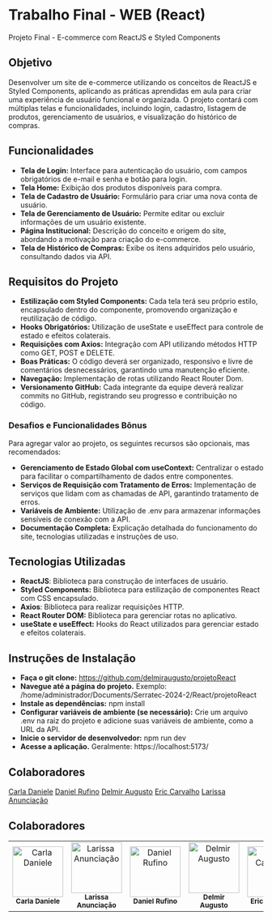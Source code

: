 # Trabalho Final - WEB (React)
Projeto Final - E-commerce com ReactJS e Styled Components

## Objetivo
Desenvolver um site de e-commerce utilizando os conceitos de ReactJS e Styled Components, aplicando as práticas aprendidas em aula para criar uma experiência de usuário funcional e organizada. O projeto contará com múltiplas telas e funcionalidades, incluindo login, cadastro, listagem de produtos, gerenciamento de usuários, e visualização do histórico de compras.

## Funcionalidades
- **Tela de Login:** Interface para autenticação do usuário, com campos obrigatórios de e-mail e senha e botão para login.
- **Tela Home:** Exibição dos produtos disponíveis para compra.
- **Tela de Cadastro de Usuário:** Formulário para criar uma nova conta de usuário.
- **Tela de Gerenciamento de Usuário:** Permite editar ou excluir informações de um usuário existente.
- **Página Institucional:** Descrição do conceito e origem do site, abordando a motivação para criação do e-commerce.
- **Tela de Histórico de Compras:** Exibe os itens adquiridos pelo usuário, consultando dados via API.

## Requisitos do Projeto
- **Estilização com Styled Components:** Cada tela terá seu próprio estilo, encapsulado dentro do componente, promovendo organização e reutilização de código.
- **Hooks Obrigatórios:** Utilização de useState e useEffect para controle de estado e efeitos colaterais.
- **Requisições com Axios:** Integração com API utilizando métodos HTTP como GET, POST e DELETE.
- **Boas Práticas:** O código deverá ser organizado, responsivo e livre de comentários desnecessários, garantindo uma manutenção eficiente.
- **Navegação:** Implementação de rotas utilizando React Router Dom.
- **Versionamento GitHub:** Cada integrante da equipe deverá realizar commits no GitHub, registrando seu progresso e contribuição no código.

### Desafios e Funcionalidades Bônus
Para agregar valor ao projeto, os seguintes recursos são opcionais, mas recomendados:
- **Gerenciamento de Estado Global com useContext:** Centralizar o estado para facilitar o compartilhamento de dados entre componentes.
- **Serviços de Requisição com Tratamento de Erros:** Implementação de serviços que lidam com as chamadas de API, garantindo tratamento de erros.
- **Variáveis de Ambiente:** Utilização de .env para armazenar informações sensíveis de conexão com a API.
- **Documentação Completa:** Explicação detalhada do funcionamento do site, tecnologias utilizadas e instruções de uso.

## Tecnologias Utilizadas
- **ReactJS**: Biblioteca para construção de interfaces de usuário.
- **Styled Components:** Biblioteca para estilização de componentes React com CSS encapsulado.
- **Axios**: Biblioteca para realizar requisições HTTP.
- **React Router DOM:** Biblioteca para gerenciar rotas no aplicativo.
- **useState e useEffect:** Hooks do React utilizados para gerenciar estado e efeitos colaterais.

## Instruções de Instalação
- **Faça o git clone:** https://github.com/delmiraugusto/projetoReact
- **Navegue até a página do projeto.** Exemplo: /home/administrador/Documents/Serratec-2024-2/React/projetoReact
- **Instale as dependências:** npm install
- **Configurar variáveis de ambiente (se necessário):** Crie um arquivo .env na raiz do projeto e adicione suas variáveis de ambiente, como a URL da API.
- **Inicie o servidor de desenvolvedor:** npm run dev
- **Acesse a aplicação.** Geralmente: https://localhost:5173/

## Colaboradores 
[Carla Daniele](https://github.com/carladanieleferreira)
[Daniel Rufino](https://github.com/myllez2110)
[Delmir Augusto](https://github.com/delmiraugusto)
[Eric Carvalho](https://github.com/ericsilva0309)
[Larissa Anunciação](https://github.com/lari-blip)

## Colaboradores

<table>
  <tr>
    <td align="center">
        <img src="https://github.com/carladanieleferreira.png?size=100" width="100px;" alt="Carla Daniele"/><br />
        <sub><b>Carla Daniele</b></sub>
      </a>
    </td>
    <td align="center">
        <img src="https://github.com/lari-blip.png?size=100" width="100px;" alt="Larissa Anunciação"/><br />
        <sub><b>Larissa Anunciação</b></sub>
      </a>
    </td>
    <td align="center">
        <img src="https://github.com/myllez2110.png?size=100" width="100px;" alt="Daniel Rufino"/><br />
        <sub><b>Daniel Rufino</b></sub>
      </a>
    </td>
    <td align="center">
        <img src="https://github.com/delmiraugusto.png?size=100" width="100px;" alt="Delmir Augusto"/><br />
        <sub><b>Delmir Augusto</b></sub>
      </a>
    </td>
    <td align="center">
        <img src="https://github.com/ericsilva0309.png?size=100" width="100px;" alt="Eric Carvalho"/><br />
        <sub><b>Eric Carvalho</b></sub>
      </a>
    </td>
    <td align="center">
        <img src="https://github.com/ryansouza9.png?size=100" width="100px;" alt="Ryan Souza"/><br />
        <sub><b>Ryan Souza</b></sub>
      </a>
    </td>
  </tr>
</table>
